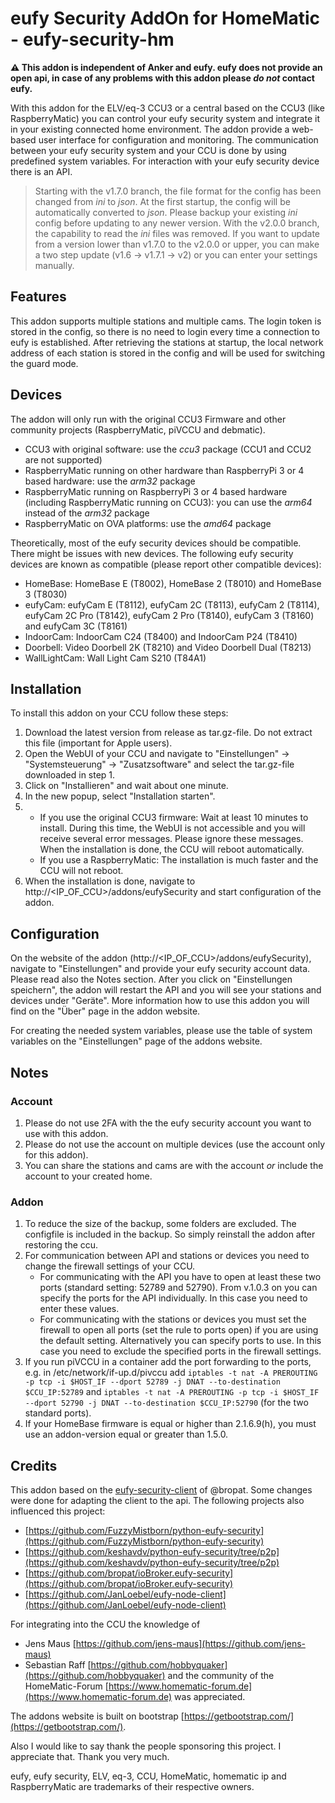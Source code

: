 # eufy Security AddOn for HomeMatic - eufy-security-hm
**:warning: This addon is independent of Anker and eufy. eufy does not provide an open api, in case of any problems with this addon please *do not* contact eufy.**

With this addon for the ELV/eq-3 CCU3 or a central based on the CCU3 (like RaspberryMatic) you can control your eufy security system and integrate it in your existing connected home environment. The addon provide a web-based user interface for configuration and monitoring. The communication between your eufy security system and your CCU is done by using predefined system variables. For interaction with your eufy security device there is an API.

> Starting with the v1.7.0 branch, the file format for the config has been changed from *ini* to *json*. At the first startup, the config will be automatically converted to *json*. Please backup your existing *ini* config before updating to any newer version. With the v2.0.0 branch, the capability to read the *ini* files was removed. If you want to update from a version lower than v1.7.0 to the v2.0.0 or upper, you can make a two step update (v1.6 -> v1.7.1 -> v2) or you can enter your settings manually.

## Features
This addon supports multiple stations and multiple cams. The login token is stored in the config, so there is no need to login every time a connection to eufy is established. After retrieving the stations at startup, the local network address of each station is stored in the config and will be used for switching the guard mode.

## Devices
The addon will only run with the original CCU3 Firmware and other community projects (RaspberryMatic, piVCCU and debmatic).
* CCU3 with original software: use the *ccu3* package (CCU1 and CCU2 are not supported)
* RaspberryMatic running on other hardware than RaspberryPi 3 or 4 based hardware: use the *arm32* package
* RaspberryMatic running on RaspberryPi 3 or 4 based hardware (including RaspberryMatic running on CCU3): you can use the *arm64* instead of the *arm32* package
* RaspberryMatic on OVA platforms: use the *amd64* package

Theoretically, most of the eufy security devices should be compatible. There might be issues with new devices. The following eufy security devices are known as compatible (please report other compatible devices):
* HomeBase: HomeBase E (T8002), HomeBase 2 (T8010) and HomeBase 3 (T8030)
* eufyCam: eufyCam E (T8112), eufyCam 2C (T8113), eufyCam 2 (T8114), eufyCam 2C Pro (T8142), eufyCam 2 Pro (T8140), eufyCam 3 (T8160) and eufyCam 3C (T8161)
* IndoorCam: IndoorCam C24 (T8400) and IndoorCam P24 (T8410)
* Doorbell: Video Doorbell 2K (T8210) and Video Doorbell Dual (T8213)
* WallLightCam: Wall Light Cam S210 (T84A1)

## Installation
To install this addon on your CCU follow these steps:
1. Download the latest version from release as tar.gz-file. Do not extract this file (important for Apple users).
2. Open the WebUI of your CCU and navigate to "Einstellungen" -> "Systemsteuerung" -> "Zusatzsoftware" and select the tar.gz-file downloaded in step 1.
3. Click on "Installieren" and wait about one minute.
4. In the new popup, select "Installation starten".
5. - If you use the original CCU3 firmware: Wait at least 10 minutes to install. During this time, the WebUI is not accessible and you will receive several error messages. Please ignore these messages. When the installation is done, the CCU will reboot automatically.
   - If you use a RaspberryMatic: The installation is much faster and the CCU will not reboot.
6. When the installation is done, navigate to http://<IP_OF_CCU>/addons/eufySecurity and start configuration of the addon.

## Configuration
On the website of the addon (http://<IP_OF_CCU>/addons/eufySecurity), navigate to "Einstellungen" and provide your eufy security account data. Please read also the Notes section.
After you click on "Einstellungen speichern", the addon will restart the API and you will see your stations and devices under "Geräte". More information how to use this addon you will find on the "Über" page in the addon website.

For creating the needed system variables, please use the table of system variables on the "Einstellungen" page of the addons website.

## Notes
### Account
1. Please do not use 2FA with the the eufy security account you want to use with this addon.
2. Please do not use the account on multiple devices (use the account only for this addon).
3. You can share the stations and cams are with the account *or* include the account to your created home.

### Addon
1. To reduce the size of the backup, some folders are excluded. The configfile is included in the backup. So simply reinstall the addon after restoring the ccu.
2. For communication between API and stations or devices you need to change the firewall settings of your CCU.
   - For communicating with the API you have to open at least these two ports (standard setting: 52789 and 52790). From v.1.0.3 on you can specify the ports for the API individually. In this case you need to enter these values.
   - For communicating with the stations or devices you must set the firewall to open all ports (set the rule to ports open) if you are using the default setting. Alternatively you can specify ports to use. In this case you need to exclude the specified ports in the firewall settings.
4. If you run piVCCU in a container add the port forwarding to the ports, e.g. in /etc/network/if-up.d/pivccu add `iptables -t nat -A PREROUTING -p tcp -i $HOST_IF --dport 52789 -j DNAT --to-destination $CCU_IP:52789` and `iptables -t nat -A PREROUTING -p tcp -i $HOST_IF --dport 52790 -j DNAT --to-destination $CCU_IP:52790` (for the two standard ports).
5. If your HomeBase firmware is equal or higher than 2.1.6.9(h), you must use an addon-version equal or greater than 1.5.0.

## Credits
This addon based on the [eufy-security-client](https://github.com/bropat/eufy-security-client) of @bropat. Some changes were done for adapting the client to the api. The following projects also influenced this project:
- [https://github.com/FuzzyMistborn/python-eufy-security](https://github.com/FuzzyMistborn/python-eufy-security)
- [https://github.com/keshavdv/python-eufy-security/tree/p2p](https://github.com/keshavdv/python-eufy-security/tree/p2p)
- [https://github.com/bropat/ioBroker.eufy-security](https://github.com/bropat/ioBroker.eufy-security)
- [https://github.com/JanLoebel/eufy-node-client](https://github.com/JanLoebel/eufy-node-client)

For integrating into the CCU the knowledge of
- Jens Maus [https://github.com/jens-maus](https://github.com/jens-maus)
- Sebastian Raff [https://github.com/hobbyquaker](https://github.com/hobbyquaker)
and the community of the HomeMatic-Forum [https://www.homematic-forum.de](https://www.homematic-forum.de) was appreciated.

The addons website is built on bootstrap [https://getbootstrap.com/](https://getbootstrap.com/).

Also I would like to say thank the people sponsoring this project. I appreciate that. Thank you very much.

eufy, eufy security, ELV, eq-3, CCU, HomeMatic, homematic ip and RaspberryMatic are trademarks of their respective owners.
